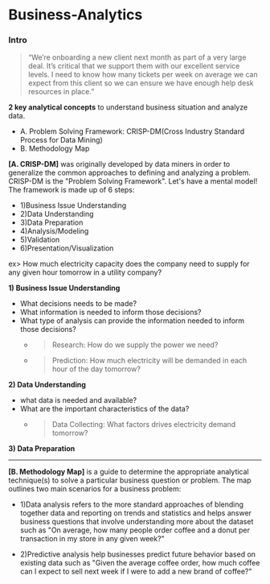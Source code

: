# Business-Analytics

### Intro
>“We’re onboarding a new client next month as part of a very large deal. It’s critical that we support them with our excellent service levels. I need to know how many tickets per week on average we can expect from this client so we can ensure we have enough help desk resources in place.”

**2 key analytical concepts** to understand business situation and analyze data.
  - A. Problem Solving Framework: CRISP-DM(Cross Industry Standard Process for Data Mining) 
  - B. Methodology Map

**[A. CRISP-DM]** was originally developed by data miners in order to generalize the common approaches to defining and analyzing a problem. CRISP-DM is the "Problem Solving Framework". Let's have a mental model! The framework is made up of 6 steps:
  - 1)Business Issue Understanding
  - 2)Data Understanding
  - 3)Data Preparation
  - 4)Analysis/Modeling
  - 5)Validation
  - 6)Presentation/Visualization
  
ex> How much electricity capacity does the company need to supply for any given hour tomorrow in a utility company? 
  
**1) Business Issue Understanding** 
  - What decisions needs to be made?
  - What information is needed to inform those decisions?
  - What type of analysis can provide the information needed to inform those decisions?
    - >Research: How do we supply the power we need? 
    - >Prediction: How much electricity will be demanded in each hour of the day tomorrow?   

**2) Data Understanding** 
  - what data is needed and available?
  - What are the important characteristics of the data?
    - >Data Collecting: What factors drives electricity demand tomorrow? 

**3) Data Preparation**

  















-----------------------------------------------------------------------------------------------

**[B. Methodology Map]** is a guide to determine the appropriate analytical technique(s) to solve a particular business question or problem. The map outlines two main scenarios for a business problem:

  - 1)Data analysis
refers to the more standard approaches of blending together data and reporting on trends and statistics and helps answer business questions that involve understanding more about the dataset such as "On average, how many people order coffee and a donut per transaction in my store in any given week?"

  - 2)Predictive analysis
help businesses predict future behavior based on existing data such as "Given the average coffee order, how much coffee can I expect to sell next week if I were to add a new brand of coffee?"











